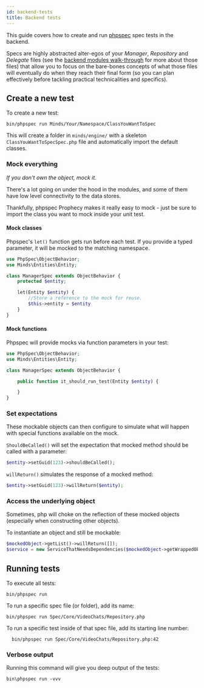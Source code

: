```yaml
---
id: backend-tests
title: Backend tests
---
```


This guide covers how to create and run [phpspec](https://www.phpspec.net/en/stable/) spec tests in the backend.

Specs are highly abstracted alter-egos of your _Manager_, _Repository_ and _Delegate_ files (see the [backend modules walk-through](./backend-modules) for more about those files) that allow you to focus on the bare-bones concepts of what those files will eventually do when they reach their final form (so you can plan effectively before tackling practical technicalities and specifics).

## Create a new test

To create a new test:

```console
bin/phpspec run Minds/Your/Namespace/ClassYouWantToSpec
```

This will create a folder in `minds/engine/` with a skeleton `ClassYouWantToSpecSpec.php` file and automatically import the default classes.

### Mock everything

_If you don't own the object, mock it._

There's a lot going on under the hood in the modules, and some of them have low level connectivity to the data stores.

Thankfully, phpspec Prophecy makes it really easy to mock - just be sure to import the class you want to mock inside your unit test.

#### Mock classes

Phpspec's `let()` function gets run before each test. If you provide a typed parameter, it will be mocked to the matching namespace.

```php
use PhpSpec\ObjectBehavior;
use Minds\Entities\Entity;

class ManagerSpec extends ObjectBehavior {
    protected $entity;

    let(Entity $entity) {
        //Store a reference to the mock for reuse.
        $this->entity = $entity
    }
}
```

#### Mock functions

Phpspec will provide mocks via function parameters in your test:

```php
use PhpSpec\ObjectBehavior;
use Minds\Entities\Entity;

class ManagerSpec extends ObjectBehavior {

    public function it_should_run_test(Entity $entity) {

    }
}
```

### Set expectations

These mockable objects can then configure to simulate what will happen with special functions available on the mock.

`ShouldBeCalled()` will set the expectation that mocked method should be called with a parameter:

```php
$entity->setGuid(123)->shouldBeCalled();
```

`willReturn()` simulates the response of a mocked method:

```php
$entity->setGuid(123)->willReturn($entity);
```

### Access the underlying object

Sometimes, php will choke on the reflection of these mocked objects (especially when constructing other objects).

To instantiate an object and still be mockable:

```php
$mockedObject->getList()->willReturn([]);
$service = new ServiceThatNeedsDependencies($mockedObject->getWrappedObject());
```

## Running tests

To execute all tests:

```console
bin/phpspec run
```

To run a specific spec file (or folder), add its name:

```console
bin/phpspec run Spec/Core/VideoChats/Repository.php
```

To run a specific test inside of that spec file, add its starting line number:

```console
  bin/phpspec run Spec/Core/VideoChats/Repository.php:42
```

### Verbose output

Running this command will give you deep output of the tests:

```console
bin\phpspec run -vvv
```
